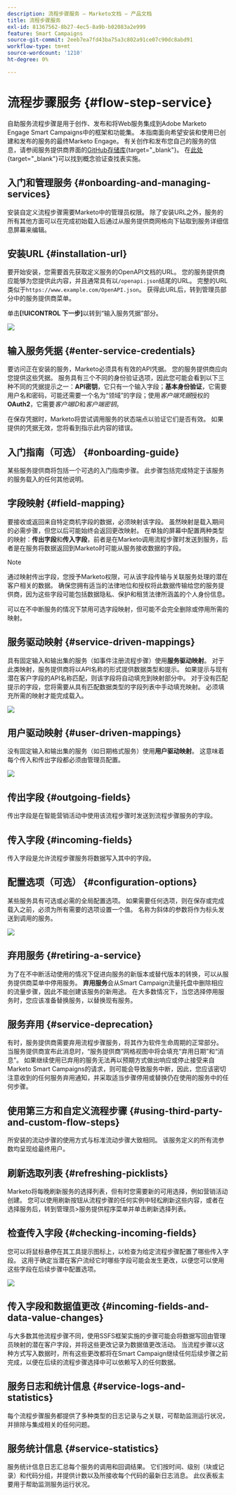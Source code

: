 ```yaml
---
description: 流程步骤服务 — Marketo文档 — 产品文档
title: 流程步骤服务
exl-id: 81367562-8b27-4ec5-8a9b-b02083a2e999
feature: Smart Campaigns
source-git-commit: 2eeb7ea7fd43ba75a3c802a91ce07c90dc8abd91
workflow-type: tm+mt
source-wordcount: '1210'
ht-degree: 0%

---
```


# 流程步骤服务 {#flow-step-service}

自助服务流程步骤是用于创作、发布和将Web服务集成到Adobe Marketo Engage Smart Campaigns中的框架和功能集。 本指南面向希望安装和使用已创建和发布的服务的最终Marketo Engage。 有关创作和发布您自己的服务的信息，请参阅服务提供商界面的[GitHub存储库](https://github.com/adobe/Marketo-SSFS-Service-Provider-Interface){target="_blank"}。 在[此处](https://github.com/adobe/mkto-flow-lookup){target="_blank"}可以找到概念验证查找表实施。

## 入门和管理服务 {#onboarding-and-managing-services}

安装自定义流程步骤需要Marketo中的管理员权限。 除了安装URL之外，服务的所有其他方面可以在完成初始载入后通过从服务提供商网格向下钻取到服务详细信息屏幕来编辑。

## 安装URL {#installation-url}

要开始安装，您需要首先获取定义服务的OpenAPI文档的URL。 您的服务提供商应能够为您提供此内容，并且通常具有以`/openapi.json`结尾的URL。 完整的URL类似于`https://www.example.com/OpenAPI.json`。 获得此URL后，转到管理员部分中的服务提供商菜单。

单击&#x200B;**[!UICONTROL 下一步]**&#x200B;以转到“输入服务凭据”部分。

![](assets/flow-step-service-1.png)

## 输入服务凭据 {#enter-service-credentials}

要访问正在安装的服务，Marketo必须具有有效的API凭据。 您的服务提供商应向您提供这些凭据。 服务具有三个不同的身份验证选项，因此您可能会看到以下三种不同的凭据提示之一：**API密钥**，它只有一个输入字段；**基本身份验证**，它需要用户名和密码，可能还需要一个名为“领域”的字段；使用&#x200B;_客户端凭据_&#x200B;授权的&#x200B;**OAuth2**，它需要&#x200B;_客户端ID_&#x200B;和&#x200B;_客户端密钥_。

在保存凭据时，Marketo将尝试调用服务的状态端点以验证它们是否有效。 如果提供的凭据无效，您将看到指示此内容的错误。

## 入门指南（可选） {#onboarding-guide}

某些服务提供商将包括一个可选的入门指南步骤。 此步骤包括完成特定于该服务的服务载入的任何其他说明。

## 字段映射 {#field-mapping}

要接收或返回来自特定商机字段的数据，必须映射该字段。 虽然映射是载入期间的必需步骤，但您以后可能始终会返回更改映射。 在单独的屏幕中配置两种类型的映射：**传出字段**&#x200B;和&#x200B;**传入字段**，前者是在Marketo调用流程步骤时发送到服务，后者是在服务将数据返回到Marketo时可能从服务接收数据的字段。

>[!NOTE]
>
>通过映射传出字段，您授予Marketo权限，可从该字段传输与关联服务处理的潜在客户相关的数据。 确保您拥有适当的法律地位和授权将此数据传输给您的服务提供商，因为这些字段可能包括数据隐私、保护和租赁法律所涵盖的个人身份信息。

可以在不中断服务的情况下禁用可选字段映射，但可能不会完全删除或停用所需的映射。

## 服务驱动映射 {#service-driven-mappings}

具有固定输入和输出集的服务（如事件注册流程步骤）使用&#x200B;**服务驱动映射**。 对于此类映射，服务提供商将以API名称的形式提供数据类型和提示。 如果提示与现有潜在客户字段的API名称匹配，则该字段将自动填充到映射部分中。 对于没有匹配提示的字段，您将需要从具有匹配数据类型的字段列表中手动填充映射。 必须填充所需的映射才能完成载入。

![](assets/flow-step-service-2.png)

## 用户驱动映射 {#user-driven-mappings}

没有固定输入和输出集的服务（如日期格式服务）使用&#x200B;**用户驱动映射**。 这意味着每个传入和传出字段都必须由管理员配置。

![](assets/flow-step-service-3.png)

## 传出字段 {#outgoing-fields}

传出字段是在智能营销活动中使用该流程步骤时发送到流程步骤服务的字段。

## 传入字段 {#incoming-fields}

传入字段是允许流程步骤服务将数据写入其中的字段。

## 配置选项（可选） {#configuration-options}

某些服务具有可选或必需的全局配置选项。 如果需要任何选项，则在保存或完成载入之前，必须为所有需要的选项设置一个值。 名称为斜体的参数将作为标头发送到调用的服务。

![](assets/flow-step-service-4.png)

## 弃用服务 {#retiring-a-service}

为了在不中断活动使用的情况下促进向服务的新版本或替代版本的转换，可以从服务提供商菜单中停用服务。 **弃用服务**&#x200B;会从Smart Campaign流量托盘中删除相应的流量步骤，因此不能创建该服务的新用途。 在大多数情况下，当您选择停用服务时，您应该准备替换服务，以替换现有服务。

## 服务弃用 {#service-deprecation}

有时，服务提供商需要弃用流程步骤服务，将其作为软件生命周期的正常部分。 当服务提供商宣布此消息时，“服务提供商”网格视图中将会填充“弃用日期”和“消息”。 如果继续使用已弃用的服务无法再以预期方式做出响应或停止接受来自Marketo Smart Campaigns的请求，则可能会导致服务中断，因此，您应该密切注意收到的任何服务弃用通知，并采取适当步骤停用或替换仍在使用的服务中的任何步骤。

## 使用第三方和自定义流程步骤 {#using-third-party-and-custom-flow-steps}

所安装的流动步骤的使用方式与标准流动步骤大致相同。 该服务定义的所有流参数均呈现给最终用户。

## 刷新选取列表 {#refreshing-picklists}

Marketo将每晚刷新服务的选择列表，但有时您需要新的可用选择，例如营销活动创建。 您可以使用刷新按钮从流程步骤的任何实例中轻松刷新这些内容，或者在选择服务后，转到管理员>服务提供程序菜单并单击刷新选择列表。

## 检查传入字段 {#checking-incoming-fields}

您可以将鼠标悬停在其工具提示图标上，以检查为给定流程步骤配置了哪些传入字段。 这用于确定当潜在客户流经它时哪些字段可能会发生更改，以便您可以使用这些字段在后续步骤中配置选项。

![](assets/flow-step-service-5.png)

## 传入字段和数据值更改 {#incoming-fields-and-data-value-changes}

与大多数其他流程步骤不同，使用SSFS框架实施的步骤可能会将数据写回由管理员映射的潜在客户字段，并将这些更改记录为数据值更改活动。  当流程步骤以这种方式写入数据时，所有这些更改都将在Smart Campaign继续任何后续步骤之前完成，以便在后续的流程步骤选择中可以依赖写入的任何数据。

## 服务日志和统计信息 {#service-logs-and-statistics}

每个流程步骤服务都提供了多种类型的日志记录与之关联，可帮助监测运行状况，并排除与集成相关的任何问题。

## 服务统计信息 {#service-statistics}

服务统计信息日志汇总每个服务的调用和回调结果。 它们按时间、级别（块或记录）和代码分组，并提供计数以及所接收每个代码的最新日志消息。 此仪表板主要用于帮助监测服务运行状况。
